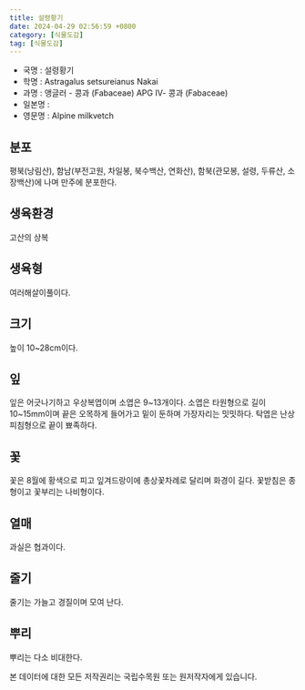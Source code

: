 ```yaml
---
title: 설령황기
date: 2024-04-29 02:56:59 +0800
category: [식물도감]
tag: [식물도감]
---
```




- 국명 : 설령황기
- 학명 : Astragalus setsureianus Nakai
- 과명 : 앵글러 - 콩과 (Fabaceae) APG Ⅳ- 콩과 (Fabaceae)
- 일본명 : 
- 영문명 : Alpine milkvetch


## 분포
평북(낭림산), 함남(부전고원, 차일봉, 북수백산, 연화산), 함북(관모봉, 설령, 두류산, 소장백산)에 나며 만주에 분포한다.
## 생육환경
고산의 상복
## 생육형
여러해살이풀이다.
## 크기
높이 10~28cm이다.
## 잎
잎은 어긋나기하고 우상복엽이며 소엽은 9~13개이다. 소엽은 타원형으로 길이 10~15mm이며 끝은 오목하게 들어가고 밑이 둔하며 가장자리는 밋밋하다. 탁엽은 난상 피침형으로 끝이 뾰족하다.
## 꽃
꽃은 8월에 황색으로 피고 잎겨드랑이에 총상꽃차례로 달리며 화경이 길다. 꽃받침은 종형이고 꽃부리는 나비형이다.
## 열매
과실은 협과이다.
## 줄기
줄기는 가늘고 경질이며 모여 난다.
## 뿌리
뿌리는 다소 비대한다.






본 데이터에 대한 모든 저작권리는 국립수목원 또는 원저작자에게 있습니다.
